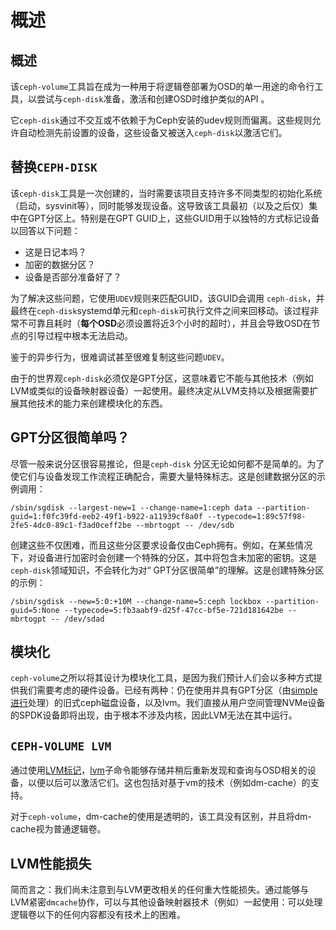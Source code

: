 # 概述

## 概述

该`ceph-volume`工具旨在成为一种用于将逻辑卷部署为OSD的单一用途的命令行工具，以尝试与`ceph-disk`准备，激活和创建OSD时维护类似的API 。

它`ceph-disk`通过不交互或不依赖于为Ceph安装的udev规则而偏离。这些规则允许自动检测先前设置的设备，这些设备又被送入`ceph-disk`以激活它们。

## 替换`CEPH-DISK`

该`ceph-disk`工具是一次创建的，当时需要该项目支持许多不同类型的初始化系统（启动，sysvinit等），同时能够发现设备。这导致该工具最初（以及之后仅）集中在GPT分区上。特别是在GPT GUID上，这些GUID用于以独特的方式标记设备以回答以下问题：

* 这是日记本吗？
* 加密的数据分区？
* 设备是否部分准备好了？

为了解决这些问题，它使用`UDEV`规则来匹配GUID，该GUID会调用 `ceph-disk`，并最终在`ceph-disk`systemd单元和`ceph-disk`可执行文件之间来回移动。该过程非常不可靠且耗时（**每个OSD**必须设置将近3个小时的超时），并且会导致OSD在节点的引导过程中根本无法启动。

鉴于的异步行为，很难调试甚至很难复制这些问题`UDEV`。

由于的世界观`ceph-disk`必须仅是GPT分区，这意味着它不能与其他技术（例如LVM或类似的设备映射器设备）一起使用。最终决定从LVM支持以及根据需要扩展其他技术的能力来创建模块化的东西。

## GPT分区很简单吗？

尽管一般来说分区很容易推论，但是`ceph-disk` 分区无论如何都不是简单的。为了使它们与设备发现工作流程正确配合，需要大量特殊标志。这是创建数据分区的示例调用：

```text
/sbin/sgdisk --largest-new=1 --change-name=1:ceph data --partition-guid=1:f0fc39fd-eeb2-49f1-b922-a11939cf8a0f --typecode=1:89c57f98-2fe5-4dc0-89c1-f3ad0ceff2be --mbrtogpt -- /dev/sdb
```

创建这些不仅困难，而且这些分区要求设备仅由Ceph拥有。例如，在某些情况下，对设备进行加密时会创建一个特殊的分区，其中将包含未加密的密钥。这是`ceph-disk`领域知识，不会转化为对“ GPT分区很简单”的理解。这是创建特殊分区的示例：

```text
/sbin/sgdisk --new=5:0:+10M --change-name=5:ceph lockbox --partition-guid=5:None --typecode=5:fb3aabf9-d25f-47cc-bf5e-721d181642be --mbrtogpt -- /dev/sdad
```

## 模块化

`ceph-volume`之所以将其设计为模块化工具，是因为我们预计人们会以多种方式提供我们需要考虑的硬件设备。已经有两种：仍在使用并具有GPT分区（由[simple进行](https://docs.ceph.com/docs/nautilus/ceph-volume/simple/#ceph-volume-simple)处理）的旧式ceph磁盘设备，以及lvm。我们直接从用户空间管理NVMe设备的SPDK设备即将出现，由于根本不涉及内核，因此LVM无法在其中运行。

## `CEPH-VOLUME LVM`

通过使用[LVM标记](https://docs.ceph.com/docs/nautilus/glossary/#term-lvm-tags)，[lvm](https://docs.ceph.com/docs/nautilus/ceph-volume/lvm/#ceph-volume-lvm)子命令能够存储并稍后重新发现和查询与OSD相关的设备，以便以后可以激活它们。这也包括对基于vm的技术（例如dm-cache）的支持。

对于`ceph-volume`，dm-cache的使用是透明的，该工具没有区别，并且将dm-cache视为普通逻辑卷。

## LVM性能损失

简而言之：我们尚未注意到与LVM更改相关的任何重大性能损失。通过能够与LVM紧密`dmcache`协作，可以与其他设备映射器技术（例如）一起使用：可以处理逻辑卷以下的任何内容都没有技术上的困难。

